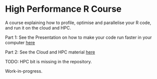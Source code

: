 # High Performance R Course

A course explaining how to profile, optimise and parallelise your R code, and run it on the cloud and HPC.

Part 1: See the Presentation on how to make your code run faster in your computer [here](http://htmlpreview.github.io/?https://github.com/resbaz/high-performance-r-course/blob/master/Part1_Presentation.html)

Part 2: See the Cloud and HPC material [here](http://htmlpreview.github.io/?https://github.com/resbaz/high-performance-r-course/blob/master/Part2_HPC.html)

TODO: HPC bit is missing in the repository.

Work-in-progress.

